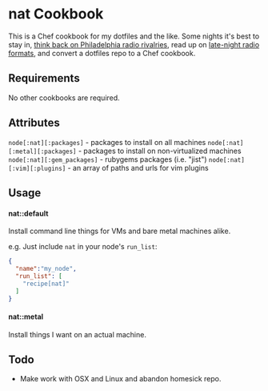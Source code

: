 nat Cookbook
============
This is a Chef cookbook for my dotfiles and the like.  Some nights it's best to stay in, [think back on Philadelphia radio rivalries](http://articles.philly.com/1992-05-04/news/26014014_1_wwfm-society-hill-towers-new-classical-station), read up on [late-night radio formats](http://en.wikipedia.org/wiki/Quiet_storm), and convert a dotfiles repo to a Chef cookbook.

Requirements
------------
No other cookbooks are required.

Attributes
----------

`node[:nat][:packages]` - packages to install on all machines
`node[:nat][:metal][:packages]` - packages to install on non-virtualized
machines
`node[:nat][:gem_packages]` - rubygems packages (i.e. "jist")
`node[:nat][:vim][:plugins]` - an array of paths and urls for vim plugins


Usage
-----
#### nat::default

Install command line things for VMs and bare metal machines alike.

e.g.
Just include `nat` in your node's `run_list`:

```json
{
  "name":"my_node",
  "run_list": [
    "recipe[nat]"
  ]
}
```

#### nat::metal

Install things I want on an actual machine.


Todo
----

* Make work with OSX and Linux and abandon homesick repo.
